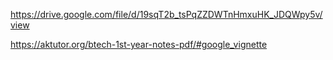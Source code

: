 https://drive.google.com/file/d/19sqT2b_tsPqZZDWTnHmxuHK_JDQWpy5v/view


https://aktutor.org/btech-1st-year-notes-pdf/#google_vignette
